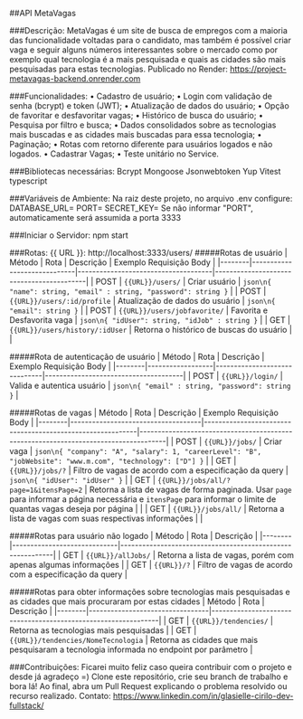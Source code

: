 ##API MetaVagas

###Descrição:
MetaVagas é um site de busca de empregos com a maioria das funcionalidade voltadas para o candidato, mas também é possível criar vaga e seguir alguns números interessantes sobre o mercado como por exemplo qual tecnologia é a mais pesquisada e quais as cidades são mais pesquisadas para estas tecnologias.
Publicado no Render: https://project-metavagas-backend.onrender.com

###Funcionalidades:
•	Cadastro de usuário;
•	Login com validação de senha (bcrypt) e token (JWT);
•	Atualização de dados do usuário;
•	Opção de favoritar e desfavoritar vagas;
•	Histórico de busca do usuário;
•	Pesquisa por filtro e busca;
•	Dados consolidados sobre as tecnologias mais buscadas e as cidades mais buscadas para essa tecnologia;
•	Paginação;
•	Rotas com retorno diferente para usuários logados e não logados.
•	Cadastrar Vagas;
•	Teste unitário no Service.

###Bibliotecas necessárias:
Bcrypt
Mongoose
Jsonwebtoken
Yup
Vitest
typescript

###Variáveis de Ambiente:
Na raiz deste projeto, no arquivo .env configure: DATABASE_URL= PORT= SECRET_KEY=
Se não informar "PORT", automaticamente será assumida a porta 3333

###Iniciar o Servidor:
npm start

###Rotas:
{{ URL }}: http://localhost:3333/users/
#####Rotas de usuário
| Método | Rota                        | Descrição                            | Exemplo Requisição Body                    |
|--------|-----------------------------|-------------------------------------|------------------------------------------|
| POST   | `{{URL}}/users/`            | Criar usuário                        | `json\n{ "name": string, "email" : string, "password": string }` |
| POST   | `{{URL}}/users/:id/profile`  | Atualização de dados do usuário     | `json\n{ "email": string }`                |
| POST   | `{{URL}}/users/jobfavorite/` | Favorita e Desfavorita vaga         | `json\n{ "idUser": string, "idJob" : string }` |
| GET    | `{{URL}}/users/history/:idUser` | Retorna o histórico de buscas do usuário |  |

#####Rota de autenticação de usuário
| Método | Rota             | Descrição                     | Exemplo Requisição Body               |
|--------|------------------|------------------------------|--------------------------------------|
| POST   | `{{URL}}/login/` | Valida e autentica usuário    | `json\n{ "email" : string, "password": string }` |

#####Rotas de vagas
| Método | Rota                               | Descrição                                                  | Exemplo Requisição Body                                                             |
|--------|------------------------------------|-----------------------------------------------------------|-------------------------------------------------------------------------------------|
| POST   | `{{URL}}/jobs/`                    | Criar vaga                                                 | `json\n{ "company": "A", "salary": 1, "careerLevel": "B", "jobWebsite": "www.m.com", "technology": ["D"] }` |
| GET    | `{{URL}}/jobs/?`                   | Filtro de vagas de acordo com a especificação da query    | `json\n{ "idUser": "idUser" }`                                                     |
| GET    | `{{URL}}/jobs/all/?page=1&itensPage=2` | Retorna a lista de vagas de forma paginada. Usar `page` para informar a página necessária e `itensPage` para informar o limite de quantas vagas deseja por página | |
| GET    | `{{URL}}/jobs/all/`                | Retorna a lista de vagas com suas respectivas informações |                                                                                     |

#####Rotas para usuário não logado
| Método | Rota                        | Descrição                                                  |
|--------|-----------------------------|-----------------------------------------------------------|
| GET    | `{{URL}}/allJobs/`          | Retorna a lista de vagas, porém com apenas algumas informações |
| GET    | `{{URL}}/?`                 | Filtro de vagas de acordo com a especificação da query    |

#####Rotas para obter informações sobre tecnologias mais pesquisadas e as cidades que mais procuraram por estas cidades
| Método | Rota                            | Descrição                                                      |
|--------|---------------------------------|---------------------------------------------------------------|
| GET    | `{{URL}}/tendencies/`           | Retorna as tecnologias mais pesquisadas                        |
| GET    | `{{URL}}/tendencies/NomeTecnologia` | Retorna as cidades que mais pesquisaram a tecnologia informada no endpoint por parâmetro |

###Contribuições:
Ficarei muito feliz caso queira contribuir com o projeto e desde já agradeço =) Clone este repositório, crie seu branch de trabalho e bora lá!
Ao final, abra um Pull Request explicando o problema resolvido ou recurso realizado.
Contato: https://www.linkedin.com/in/glasielle-cirilo-dev-fullstack/
